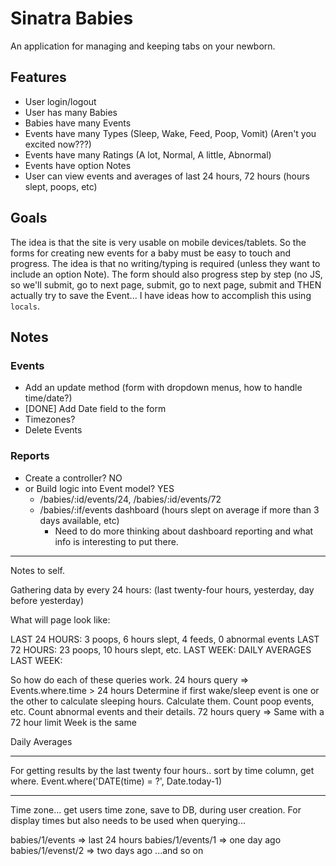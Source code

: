 # Sinatra Babies

An application for managing and keeping tabs on your newborn.

Features
---

- User login/logout
- User has many Babies
- Babies have many Events
- Events have many Types (Sleep, Wake, Feed, Poop, Vomit) (Aren't you excited now???)
- Events have many Ratings (A lot, Normal, A little, Abnormal)
- Events have option Notes
- User can view events and averages of last 24 hours, 72 hours (hours slept, poops, etc)


Goals
---

The idea is that the site is very usable on mobile devices/tablets. So the forms for creating new events for a baby must be easy to touch and progress. The idea is that no writing/typing is required (unless they want to include an option Note). The form should also progress step by step (no JS, so we'll submit, go to next page, submit, go to next page, submit and THEN actually try to save the Event... I have ideas how to accomplish this using `locals`.


Notes 
---

### Events

- Add an update method (form with dropdown menus, how to handle time/date?)
- [DONE] Add Date field to the form
- Timezones? 
- Delete Events

### Reports

- Create a controller? NO
- or Build logic into Event model? YES
  - /babies/:id/events/24, /babies/:id/events/72
  - /babies/:if/events dashboard (hours slept on average if more than 3 days available, etc)
    - Need to do more thinking about dashboard reporting and what info is interesting to put there.

---
Notes to self.

Gathering data by every 24 hours: (last twenty-four hours, yesterday, day before yesterday)

What will page look like: 

LAST 24 HOURS: 3 poops, 6 hours slept, 4 feeds, 0 abnormal events
LAST 72 HOURS: 23 poops, 10 hours slept, etc.
LAST WEEK:
DAILY AVERAGES LAST WEEK:

So how do each of these queries work.
24 hours query => 
  Events.where.time > 24 hours
  Determine if first wake/sleep event is one or the other to calculate sleeping hours. Calculate them.
  Count poop events, etc.
  Count abnormal events and their details.
72 hours query =>
  Same with a 72 hour limit
Week is the same

Daily Averages


---
For getting results by the last twenty four hours.. sort by time column, get where.
Event.where('DATE(time) = ?', Date.today-1)

---
Time zone... get users time zone, save to DB, during user creation.
For display times but also needs to be used when querying...

babies/1/events => last 24 hours
babies/1/events/1 => one day ago
babies/1/evenst/2 => two days ago
...and so on



